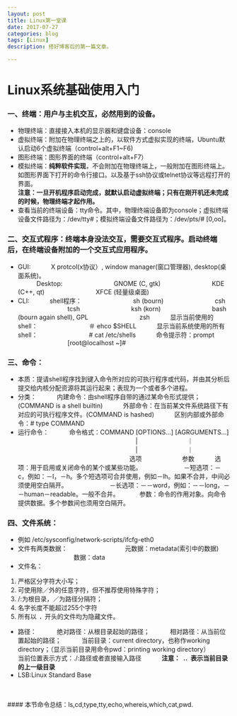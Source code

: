 ```yaml
---
layout: post
title: Linux第一堂课
date: 2017-07-27
categories: blog
tags: [Linux]
description: 搭好博客后的第一篇文章。

---
```


# Linux系统基础使用入门

### 一、终端：用户与主机交互，必然用到的设备。
- 物理终端：直接接入本机的显示器和键盘设备：console
- 虚拟终端：附加在物理终端之上的，以软件方式虚拟实现的终端，Ubuntu默认启动6个虚拟终端（control+alt+F1~F6)
- 图形终端：图形界面的终端（control+alt+F7）
- 模拟终端：**纯粹软件实现**，不会附加在物理终端上，一般附加在图形终端上。如图形界面下打开的命令行接口。以及基于ssh协议或telnet协议等远程打开的界面。</br>
           **注意：一旦开机程序启动完成，就默认启动虚拟终端；只有在刚开机还未完成的时候，物理终端才起作用。**
       </br>
- 查看当前的终端设备：tty命令。其中，物理终端设备即为console；虚拟终端设备文件路径为：/dev/tty#；模拟终端设备文件路径为：/dev/pts/# [0,oo]。</br>
### 二、交互式程序：终端本身没法交互，需要交互式程序。启动终端后，在终端设备附加的一个交互式应用程序。
- GUI: 
&emsp;&emsp;&emsp;X protcol(x协议）, window manager(窗口管理器), desktop(桌面系统)。</br> 
&emsp;&emsp;&emsp;Desktop:
&emsp;&emsp;&emsp;&emsp;&emsp;&emsp;&emsp;&emsp;GNOME (C, gtk)
&emsp;&emsp;&emsp;&emsp;&emsp;&emsp;&emsp;&emsp;KDE   (C++, qt)
&emsp;&emsp;&emsp;&emsp;&emsp;&emsp;&emsp;&emsp;XFCE  (轻量级桌面)
- CLI: 
&emsp;&emsp;&emsp;shell程序：
&emsp;&emsp;&emsp;&emsp;&emsp;&emsp;&emsp;&emsp;sh (bourn)
&emsp;&emsp;&emsp;&emsp;&emsp;&emsp;&emsp;&emsp;csh
&emsp;&emsp;&emsp;&emsp;&emsp;&emsp;&emsp;&emsp;tcsh
&emsp;&emsp;&emsp;&emsp;&emsp;&emsp;&emsp;&emsp;ksh (korn)
&emsp;&emsp;&emsp;&emsp;&emsp;&emsp;&emsp;&emsp;bash (bourn again shell), GPL
&emsp;&emsp;&emsp;&emsp;&emsp;&emsp;&emsp;&emsp;zsh
&emsp;&emsp;&emsp;显示当前使用的shell：
&emsp;&emsp;&emsp;&emsp;&emsp;&emsp;&emsp;&emsp;＃ ehco $SHELL
&emsp;&emsp;&emsp;显示当前系统使用的所有shell：
&emsp;&emsp;&emsp;&emsp;&emsp;&emsp;&emsp;&emsp;# cat /etc/shells
&emsp;&emsp;&emsp;命令提示符：prompt
&emsp;&emsp;&emsp;&emsp;&emsp;&emsp;&emsp;&emsp;[root@localhost ~]#
### 三、命令：
- 本质：提请shell程序找到键入命令所对应的可执行程序或代码，并由其分析后提交给内核分配资源将其运行起来；表现为一个或者多个进程。
- 分类：
&emsp;&emsp;&emsp;内建命令：由shell程序自带的通过某命令形式提供；(COMMAND is a shell builtin)
&emsp;&emsp;&emsp;外部命令：在当前某文件系统路径下有对应的可执行程序文件。(COMMAND is hashed)
&emsp;&emsp;&emsp;区别内部或外部命令：# type COMMAND
- 运行命令：
&emsp;&emsp;&emsp;命令格式：COMMAND [OPTIONS...] [AGRGUMENTS...]
&emsp;&emsp;&emsp;&emsp;&emsp;&emsp;&emsp;&emsp;&emsp;&emsp;&emsp;&emsp;&emsp;&emsp;&emsp;&emsp;&emsp;&emsp;&emsp;|&emsp;&emsp;&emsp;&emsp;&emsp;&emsp;&emsp;&emsp;｜
&emsp;&emsp;&emsp;&emsp;&emsp;&emsp;&emsp;&emsp;&emsp;&emsp;&emsp;&emsp;&emsp;&emsp;&emsp;&emsp;&emsp;&emsp;&emsp;|&emsp;&emsp;&emsp;&emsp;&emsp;&emsp;&emsp;&emsp;｜
&emsp;&emsp;&emsp;&emsp;&emsp;&emsp;&emsp;&emsp;&emsp;&emsp;&emsp;&emsp;&emsp;&emsp;&emsp;&emsp;&emsp;&emsp;选项&emsp;&emsp;&emsp;&emsp;&emsp;&emsp;&ensp;参数
&emsp;&emsp;&emsp;选项：用于启用或关闭命令的某个或某些功能。
&emsp;&emsp;&emsp;&emsp;&emsp;&emsp;&ensp;－短选项：－c，例如：－l，－h。多个短选项可合并使用，例如－lh。如果不合并，中间必须使用空白隔开。
&emsp;&emsp;&emsp;&emsp;&emsp;&emsp;&ensp;－长选项：－－word，例如：－－long，－－human－readable。一般不合并。
&emsp;&emsp;&emsp;参数：命令的作用对象。向命令提供数据。多个参数间也须用空白隔开。
### 四、文件系统：
- 例如  /etc/sysconfig/network-scripts/ifcfg-eth0
- 文件有两类数据：
&emsp;&emsp;&emsp;&emsp;&emsp;&emsp;&emsp;&emsp;&emsp;元数据：metadata(索引中的数据)
&emsp;&emsp;&emsp;&emsp;&emsp;&emsp;&emsp;&emsp;&emsp;数据：data
- 文件名：
1. 严格区分字符大小写；
2. 可使用除／外的任意字符，但不推荐使用特殊字符；
3. /:为根目录，／为路径分隔符；
4. 名字长度不能超过255个字符
5. 所有以&ensp;**.**&ensp;开头的文件均为隐藏文件。
- 路径：
&emsp;&emsp;&emsp;绝对路径：从根目录起始的路径；
&emsp;&emsp;&emsp;相对路径：从当前位置起始的路径；
&emsp;&emsp;&emsp;当前目录：current directory，也称作working directory；（显示当前目录用命令pwd：printing working directory）
&emsp;&emsp;&emsp;当前位置表示方式：./:路径或者直接输入路径
&emsp;&emsp;&emsp;**注意：&ensp;..&ensp;表示当前目录的上一级目录**
- LSB:Linux Standard Base 
</br>
</br>
#### 本节命令总结：ls,cd,type,tty,echo,whereis,which,cat,pwd.

